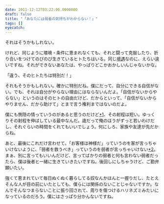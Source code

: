 ```yaml
---
date: 2011-12-12T03:22:06.0000000
draft: false
title: "「あなたには弱者の気持ちがわからない！」"
tags: []
eyecatch: 
---
```

<p>それはそうかもしれない。</p><p>けれど、同じように環境・条件に恵まれなくても、それと闘って克服したり、折り合いをつけてのびのび生きているヒトたちはいる。同じ<a class="keyword" href="http://d.hatena.ne.jp/keyword/%B6%AD%B6%F8">境遇</a>なのに、えらい違いですね。それができないあなたは、やっぱりどこかおかしいんじゃないかな。</p><p>「違う、そのヒトたちは特別だ！」</p><p>それもそうかもしれない。確かに特別だね。僕にだって、自分にできる自信がない。でも、それは自分がやらない理由にはならないんだよ。「自信がないからやらない」というのはそのヒトの自由だけど、だからといって、「自信がないからやりません、だから助けて」とまで言う権利まではないのだよ。</p><p>僕にも惻隠の情っていうのがあると思うのだけど<a href="#fn1" title="ないかもしれないね！　でも、あなたには関係がない">*1</a>、その射程は短い。ゆっくりその射程を伸ばしている最中なんだ。歳だって俺のほうがずっと若いわけだし、それぐらいの時間をくれてもいいでしょう。何にしろ、家族や友達が先だからね。</p><p>あと、最後にこれだけ言わせて。「お客様は神様だ」っていうのを客が言っちゃいけないように、「弱者を救うべき」っていうのを弱者が言っちゃいけない<a href="#fn2" title="できれば、それを生業にするプロ市民の方におかれても謹んでいただきたいところだ">*2</a>。まぁ、別に言ってもいいんだけど、言ってばかりの弱者と何も言わない弱者だったら、僕は後者と一緒に生きていきたいですね。後回しにしちゃうけど、ご勘弁願いたい。</p><p>強くて恵まれていて毎日ぬくぬく暮らしてる奴なんかほんと一握りだし、たとえそんな人が目の前にいたとしても、僕らには関係のないことじゃないですか。なんでそんなつまらないことに振り回されて、周りを傷つけるハリネズミみたいになっているのだろう。僕にはさっぱり分かんないですね。</p>

